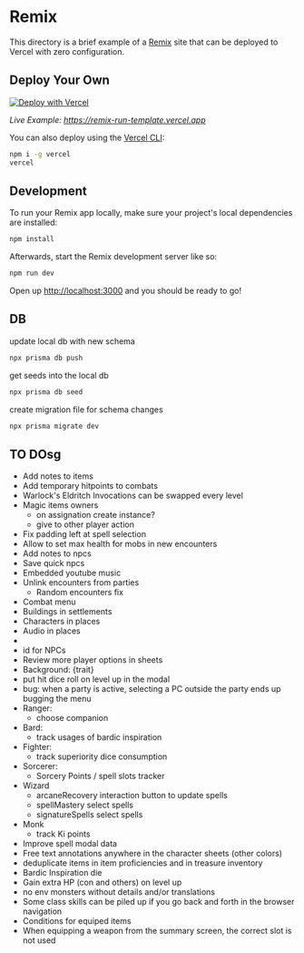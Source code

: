 # Remix

This directory is a brief example of a [Remix](https://remix.run/docs) site that can be deployed to Vercel with zero configuration.

## Deploy Your Own

[![Deploy with Vercel](https://vercel.com/button)](https://vercel.com/new/clone?repository-url=https://github.com/vercel/vercel/tree/main/examples/remix&template=remix)

_Live Example: https://remix-run-template.vercel.app_

You can also deploy using the [Vercel CLI](https://vercel.com/cli):

```sh
npm i -g vercel
vercel
```

## Development

To run your Remix app locally, make sure your project's local dependencies are installed:

```sh
npm install
```

Afterwards, start the Remix development server like so:

```sh
npm run dev
```

Open up [http://localhost:3000](http://localhost:3000) and you should be ready to go!

## DB

update local db with new schema

```sh
npx prisma db push
```

get seeds into the local db

```sh
npx prisma db seed
```

create migration file for schema changes

```sh
npx prisma migrate dev
```

## TO DOsg

- Add notes to items
- Add temporary hitpoints to combats
- Warlock's Eldritch Invocations can be swapped every level
- Magic items owners
  - on assignation create instance?
  - give to other player action
- Fix padding left at spell selection
- Allow to set max health for mobs in new encounters
- Add notes to npcs
- Save quick npcs
- Embedded youtube music
- Unlink encounters from parties
  - Random encounters fix
- Combat menu
- Buildings in settlements
- Characters in places
- Audio in places
- 
- id for NPCs
- Review more player options in sheets
- Background: {trait}
- put hit dice roll on level up in the modal
- bug: when a party is active, selecting a PC outside the party ends up bugging the menu
- Ranger:
  - choose companion
- Bard:
  - track usages of bardic inspiration
- Fighter:
  - track superiority dice consumption
- Sorcerer:
  - Sorcery Points / spell slots tracker
- Wizard
  - arcaneRecovery interaction button to update spells
  - spellMastery select spells
  - signatureSpells select spells
- Monk
  - track Ki points
- Improve spell modal data
- Free text annotations anywhere in the character sheets (other colors)
- deduplicate items in item proficiencies and in treasure inventory
- Bardic Inspiration die
- Gain extra HP (con and others) on level up
- no env monsters without details and/or translations
- Some class skills can be piled up if you go back and forth in the browser navigation
- Conditions for equiped items
- When equipping a weapon from the summary screen, the correct slot is not used
